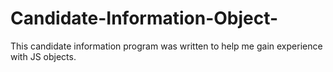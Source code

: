 # Candidate-Information-Object-
This candidate information program was written to help me gain experience with JS objects.
